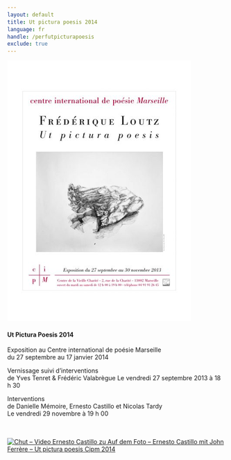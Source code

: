 ```yaml
---
layout: default
title: Ut pictura poesis 2014
language: fr
handle: /perfutpicturapoesis
exclude: true
---
```


<a rel="lightbox" data-lightbox="example-1" href="/images/ut_poesis-Pictura_affiche_loutz.jpg" title="Ut pictura poesis"><img src="/images/ut_poesis-Pictura_affiche_loutz.jpg" alt="Ut pictura poesis" class="img-left"></a>
#### Ut Pictura Poesis 2014  
  
Exposition au Centre international de poésie Marseille  
du 27 septembre au 17 janvier 2014  

Vernissage suivi d’interventions  
de Yves Tenret & Frédéric Valabrègue
Le vendredi 27 septembre 2013 à 18 h 30

Interventions  
de Danielle Mémoire, Ernesto Castillo et Nicolas Tardy  
Le vendredi 29 novembre à 19 h 00  
  
<br style="clear:both" />
<br style="clear:both" />
<a rel="lightbox" data-lightbox="example-1" href="/images/Chut-vidéo-Ernesto-Castillo-et-Sur-la-photo-bande-sonore-Ernesto-Castillo-et-John-Ferrère-Cipm-2013.jpg" title="Chut – Video Ernesto Castillo zu Auf dem Foto – Ernesto Castillo mit John Ferrère – Ut pictura poesis Cipm 2014"><img src="/images/Chut-vidéo-Ernesto-Castillo-et-Sur-la-photo-bande-sonore-Ernesto-Castillo-et-John-Ferrère-Cipm-2013.jpg" alt="Chut – Video Ernesto Castillo zu Auf dem Foto – Ernesto Castillo mit John Ferrère – Ut pictura poesis Cipm 2014" class="img-full"></a>
<br style="clear:both" />
<br style="clear:both" />
